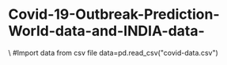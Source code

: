 # Covid-19-Outbreak-Prediction-World-data-and-INDIA-data-

  \\  #Import data from csv file
      data=pd.read_csv("covid-data.csv")
